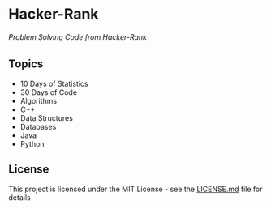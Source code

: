 # Hacker-Rank
###### Problem Solving Code from Hacker-Rank 

## Topics 
* 10 Days of Statistics
* 30 Days of Code
* Algorithms
* C++
* Data Structures
* Databases
* Java
* Python

## License

This project is licensed under the MIT License - see the [LICENSE.md](LICENSE.md) file for details